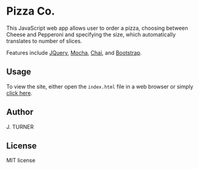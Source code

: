 Pizza Co.
============

This JavaScript web app allows user to order a pizza, choosing between Cheese and Pepperoni and specifying the size, which automatically translates to number of slices.

Features include [JQuery](http://jquery.com/),
[Mocha](http://mochajs.org/), [Chai](http://chaijs.com/),
and [Bootstrap](http://http://getbootstrap.com/).


Usage
-----

To view the site, either open the `index.html` file
in a web browser or simply [click here](http://htmlpreview.github.com/?https://github.com/j6turner/pizza/blob/master/index.html). 


Author
-----

J. TURNER


License
-------

MIT license
